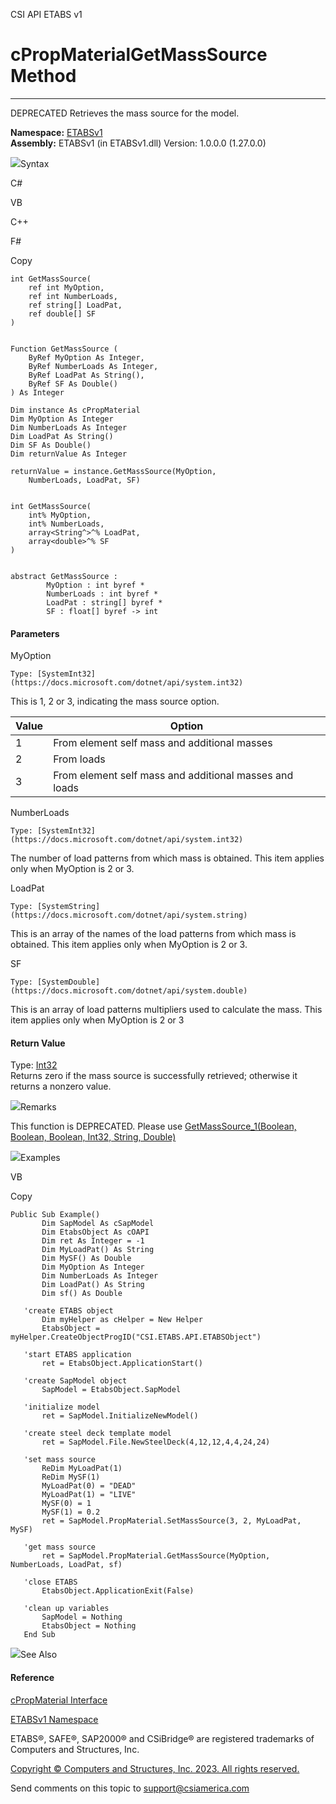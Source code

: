 ﻿

CSI API ETABS v1

# cPropMaterialGetMassSource Method  
  
---  
  
DEPRECATED Retrieves the mass source for the model.

**Namespace:** [ETABSv1](2780f1b8-2033-5289-2298-1cdb2a7508d9.htm)  
**Assembly:** ETABSv1 (in ETABSv1.dll) Version: 1.0.0.0 (1.27.0.0)

![](../icons/SectionExpanded.png)Syntax

C#

VB

C++

F#

Copy

    
    
    int GetMassSource(
    	ref int MyOption,
    	ref int NumberLoads,
    	ref string[] LoadPat,
    	ref double[] SF
    )
    
    
    Function GetMassSource ( 
    	ByRef MyOption As Integer,
    	ByRef NumberLoads As Integer,
    	ByRef LoadPat As String(),
    	ByRef SF As Double()
    ) As Integer
    
    Dim instance As cPropMaterial
    Dim MyOption As Integer
    Dim NumberLoads As Integer
    Dim LoadPat As String()
    Dim SF As Double()
    Dim returnValue As Integer
    
    returnValue = instance.GetMassSource(MyOption, 
    	NumberLoads, LoadPat, SF)
    
    
    int GetMassSource(
    	int% MyOption, 
    	int% NumberLoads, 
    	array<String^>^% LoadPat, 
    	array<double>^% SF
    )
    
    
    abstract GetMassSource : 
            MyOption : int byref * 
            NumberLoads : int byref * 
            LoadPat : string[] byref * 
            SF : float[] byref -> int 
    

#### Parameters

MyOption

    Type: [SystemInt32](https://docs.microsoft.com/dotnet/api/system.int32)  
This is 1, 2 or 3, indicating the mass source option.

Value| Option  
---|---  
1| From element self mass and additional masses  
2| From loads  
3| From element self mass and additional masses and loads  
  
NumberLoads

    Type: [SystemInt32](https://docs.microsoft.com/dotnet/api/system.int32)  
The number of load patterns from which mass is obtained. This item applies
only when MyOption is 2 or 3.

LoadPat

    Type: [SystemString](https://docs.microsoft.com/dotnet/api/system.string)  
This is an array of the names of the load patterns from which mass is
obtained. This item applies only when MyOption is 2 or 3.

SF

    Type: [SystemDouble](https://docs.microsoft.com/dotnet/api/system.double)  
This is an array of load patterns multipliers used to calculate the mass. This
item applies only when MyOption is 2 or 3

#### Return Value

Type: [Int32](https://docs.microsoft.com/dotnet/api/system.int32)  
Returns zero if the mass source is successfully retrieved; otherwise it
returns a nonzero value.

![](../icons/SectionExpanded.png)Remarks

This function is DEPRECATED. Please use [GetMassSource_1(Boolean, Boolean,
Boolean, Int32, String, Double)](3fe46836-82f4-35e8-3eb5-86f2efba259c.htm)

![](../icons/SectionExpanded.png)Examples

VB

Copy

    
    
    Public Sub Example()
           Dim SapModel As cSapModel
           Dim EtabsObject As cOAPI
           Dim ret As Integer = -1
           Dim MyLoadPat() As String
           Dim MySF() As Double
           Dim MyOption As Integer
           Dim NumberLoads As Integer
           Dim LoadPat() As String
           Dim sf() As Double    
    
       'create ETABS object
           Dim myHelper as cHelper = New Helper
           EtabsObject = myHelper.CreateObjectProgID("CSI.ETABS.API.ETABSObject")
    
       'start ETABS application
           ret = EtabsObject.ApplicationStart()
    
       'create SapModel object
           SapModel = EtabsObject.SapModel
    
       'initialize model
           ret = SapModel.InitializeNewModel()
    
       'create steel deck template model
           ret = SapModel.File.NewSteelDeck(4,12,12,4,4,24,24)
    
       'set mass source
           ReDim MyLoadPat(1)
           ReDim MySF(1)
           MyLoadPat(0) = "DEAD"
           MyLoadPat(1) = "LIVE"
           MySF(0) = 1
           MySF(1) = 0.2
           ret = SapModel.PropMaterial.SetMassSource(3, 2, MyLoadPat, MySF)
    
       'get mass source
           ret = SapModel.PropMaterial.GetMassSource(MyOption, NumberLoads, LoadPat, sf)
    
       'close ETABS
           EtabsObject.ApplicationExit(False)
    
       'clean up variables
           SapModel = Nothing
           EtabsObject = Nothing
       End Sub

![](../icons/SectionExpanded.png)See Also

#### Reference

[cPropMaterial Interface](9c207615-6f75-9e34-741c-041d0b2ac537.htm)

[ETABSv1 Namespace](2780f1b8-2033-5289-2298-1cdb2a7508d9.htm)

ETABS®, SAFE®, SAP2000® and CSiBridge® are registered trademarks of Computers
and Structures, Inc.  

[Copyright © Computers and Structures, Inc. 2023. All rights
reserved.](http://www.csiamerica.com)

Send comments on this topic to
[support@csiamerica.com](mailto:support%40csiamerica.com?Subject=CSI%20API%20ETABS%20v1)

